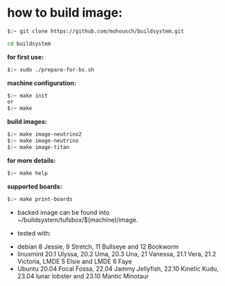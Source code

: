 # how to build image: #

```bash
$:~ git clone https://github.com/mohousch/buildsystem.git

cd buildsystem
```

**for first use:**
```bash
$:~ sudo ./prepare-for-bs.sh
```
**machine configuration:**
```bash
$:~ make init
or
$:~ make
```
**build images:**
```bash
$:~ make image-neutrino2
$:~ make image-neutrino
$:~ make image-titan
```

**for more details:**
```bash
$:~ make help
```

**supported boards:**
```bash
$:~ make print-boards
```

* backed image can be found into ~/buildsystem/tufsbox/$(machine)/image.

* tested with:
-  debian 8 Jessie, 9 Stretch, 11 Bullseye and 12 Bookworm
-  linuxmint 20.1 Ulyssa, 20.2 Uma, 20.3 Una, 21 Vanessa, 21.1 Vera, 21.2 Victoria, LMDE 5 Elsie and LMDE 6 Faye
-  Ubuntu 20.04 Focal Fossa, 22.04 Jammy Jellyfish, 22.10 Kinetic Kudu, 23.04 lunar lobster and 23.10 Mantic Minotaur
 
 
